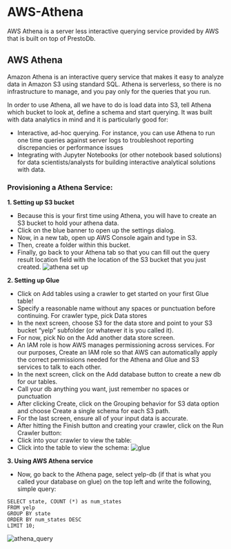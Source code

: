 # AWS-Athena
AWS Athena is a server less interactive querying service provided by AWS that is built on top of PrestoDb. 

## AWS Athena
Amazon Athena is an interactive query service that makes it easy to analyze data in Amazon S3 using standard SQL. Athena is serverless, so there is no infrastructure to manage, and you pay only for the queries that you run.

In order to use Athena, all we have to do is load data into S3, tell Athena which bucket to look at, define a schema and start querying. It was built with data analytics in mind and it is particularly good for:
- Interactive, ad-hoc querying. For instance, you can use Athena to run one time queries against server logs to troubleshoot reporting discrepancies or performance issues
- Integrating with Jupyter Notebooks (or other notebook based solutions) for data scientists/analysts for building interactive analytical solutions with data.


### Provisioning a Athena Service:
**1. Setting up S3 bucket**
- Because this is your first time using Athena, you will have to create an S3 bucket to hold your athena data.
- Click on the blue banner to open up the settings dialog. 
- Now, in a new tab, open up AWS Console again and type in S3.
- Then, create a folder within this bucket.
- Finally, go back to your Athena tab so that you can fill out the query result location field with the location of the S3 bucket that you just created.
![athena set up](https://user-images.githubusercontent.com/6689256/82136020-1a1b9700-97d7-11ea-8ecc-e43d7f8e3de0.PNG)

**2. Setting up Glue**
- Click on Add tables using a crawler to get started on your first Glue table!
- Specify a reasonable name without any spaces or punctuation before continuing. For crawler type, pick Data stores 
- In the next screen, choose S3 for the data store and point to your S3 bucket “yelp” subfolder (or whatever it is you called it).
- For now, pick No on the Add another data store screen.
- An IAM role is how AWS manages permissioning across services. For our purposes, Create an IAM role so that AWS can automatically apply the correct permissions needed for the Athena and Glue and S3 services to talk to each other.
- In the next screen, click on the Add database button to create a new db for our tables.
- Call your db anything you want, just remember no spaces or punctuation
- After clicking Create, click on the Grouping behavior for S3 data option and choose Create a single schema for each S3 path.
- For the last screen, ensure all of your input data is accurate.
- After hitting the Finish button and creating your crawler, click on the Run Crawler button:
- Click into your crawler to view the table:
- Click into the table to view the schema:
![glue](https://user-images.githubusercontent.com/6689256/82136027-2b64a380-97d7-11ea-8207-0163286321e0.PNG)

**3. Using AWS Athena service**
- Now, go back to the Athena page, select yelp-db (if that is what you called your database on glue) on the top left and write the following, simple query:
```
SELECT state, COUNT (*) as num_states
FROM yelp
GROUP BY state
ORDER BY num_states DESC
LIMIT 10;
```
![athena_query](https://user-images.githubusercontent.com/6689256/82136025-243d9580-97d7-11ea-81cd-7f69d1ac8dae.PNG)
